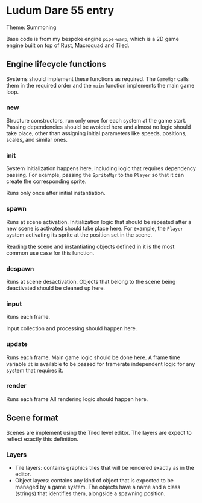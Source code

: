 # Ludum Dare 55 entry
Theme: Summoning

Base code is from my bespoke engine `pipe-warp`, which is a 2D game engine built on top of Rust, Macroquad and Tiled.


## Engine lifecycle functions
Systems should implement these functions as required.
The `GameMgr` calls them in the required order and the `main` function implements the main game loop.

### new
Structure constructors, run only once for each system at the game start. Passing dependencies should be avoided here and almost no logic should take place, other than assigning initial parameters like speeds, positions, scales, and similar ones.

### init
System initialization happens here, including logic that requires dependency passing. For example, passing the `SpriteMgr` to the `Player` so that it can create the corresponding sprite.

Runs only once after initial instantiation.

### spawn
Runs at scene activation. Initialization logic that should be repeated after a new scene is activated should take place here. For example, the `Player` system activating its sprite at the position set in the scene.

Reading the scene and instantiating objects defined in it is the most common use case for this function.

### despawn
Runs at scene desactivation. Objects that belong to the scene being deactivated should be cleaned up here.

### input
Runs each frame.

Input collection and processing should happen here.

### update
Runs each frame.
Main game logic should be done here. A frame time variable `dt` is available to be passed for framerate independent logic for any system that requires it.

### render
Runs each frame
All rendering logic should happen here.


## Scene format
Scenes are implement using the Tiled level editor. The layers are expect to reflect exactly this definition.
### Layers
- Tile layers: contains graphics tiles that will be rendered exactly as in the editor.
- Object layers: contains any kind of object that is expected to be managed by a game system. The objects have a name and a class (strings) that identifies them, alongside a spawning position.

